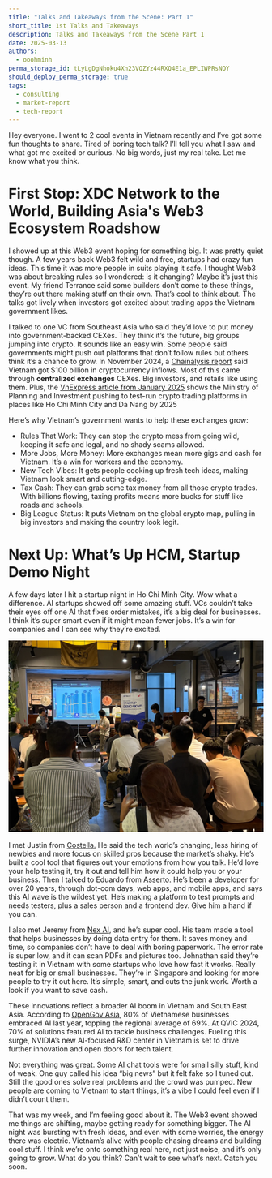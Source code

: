 ```yaml
---
title: "Talks and Takeaways from the Scene: Part 1"
short_title: 1st Talks and Takeaways
description: Talks and Takeaways from the Scene Part 1
date: 2025-03-13
authors:
  - ooohminh
perma_storage_id: tLyLgDgNhoku4Xn23VQZYz44RXQ4E1a_EPLIWPRsNOY
should_deploy_perma_storage: true
tags:
  - consulting
  - market-report
  - tech-report
---
```


Hey everyone. I went to 2 cool events in Vietnam recently and I’ve got some fun thoughts to share. Tired of boring tech talk? I’ll tell you what I saw and what got me excited or curious. No big words, just my real take. Let me know what you think.

# First Stop: XDC Network to the World, Building Asia's Web3 Ecosystem Roadshow

I showed up at this Web3 event hoping for something big. It was pretty quiet though. A few years back Web3 felt wild and free, startups had crazy fun ideas. This time it was more people in suits playing it safe. I thought Web3 was about breaking rules so I wondered: is it changing? Maybe it’s just this event. My friend Terrance said some builders don’t come to these things, they’re out there making stuff on their own. That’s cool to think about. The talks got lively when investors got excited about trading apps the Vietnam government likes.

I talked to one VC from Southeast Asia who said they’d love to put money into government-backed CEXes. They think it’s the future, big groups jumping into crypto. It sounds like an easy win. Some people said governments might push out platforms that don’t follow rules but others think it’s a chance to grow. In November 2024, a [Chainalysis report](https://www.chainalysis.com/blog/central-southern-asia-crypto-adoption-2024/) said Vietnam got $100 billion in cryptocurrency inflows. Most of this came through **centralized exchanges** CEXes. Big investors, and retails like using them. Plus, the [VnExpress article from January 2025](https://vnexpress.net/de-xuat-thu-nghiem-san-giao-dich-tien-so-tai-trung-tam-tai-chinh-4837314.html) shows the Ministry of Planning and Investment pushing to test-run crypto trading platforms in places like Ho Chi Minh City and Da Nang by 2025

Here’s why Vietnam’s government wants to help these exchanges grow:

- Rules That Work: They can stop the crypto mess from going wild, keeping it safe and legal, and no shady scams allowed.
- More Jobs, More Money: More exchanges mean more gigs and cash for Vietnam. It’s a win for workers and the economy.
- New Tech Vibes: It gets people cooking up fresh tech ideas, making Vietnam look smart and cutting-edge.
- Tax Cash: They can grab some tax money from all those crypto trades. With billions flowing, taxing profits means more bucks for stuff like roads and schools.
- Big League Status: It puts Vietnam on the global crypto map, pulling in big investors and making the country look legit.

# Next Up: What’s Up HCM, Startup Demo Night

A few days later I hit a startup night in Ho Chi Minh City. Wow what a difference. AI startups showed off some amazing stuff. VCs couldn’t take their eyes off one AI that fixes order mistakes, it’s a big deal for businesses. I think it’s super smart even if it might mean fewer jobs. It’s a win for companies and I can see why they’re excited.

![](assets/event-takeaways-1st-1.webp)

I met Justin from [Costella.](https://www.costella.co/) He said the tech world’s changing, less hiring of newbies and more focus on skilled pros because the market’s shaky. He’s built a cool tool that figures out your emotions from how you talk. He’d love your help testing it, try it out and tell him how it could help you or your business. Then I talked to Eduardo from [Asserto.](https://asserto.ai/) He’s been a developer for over 20 years, through dot-com days, web apps, and mobile apps, and says this AI wave is the wildest yet. He’s making a platform to test prompts and needs testers, plus a sales person and a frontend dev. Give him a hand if you can.

I also met Jeremy from [Nex AI](https://www.nexai.app/), and he’s super cool. His team made a tool that helps businesses by doing data entry for them. It saves money and time, so companies don’t have to deal with boring paperwork. The error rate is super low, and it can scan PDFs and pictures too. Johnathan said they’re testing it in Vietnam with some startups who love how fast it works. Really neat for big or small businesses. They’re in Singapore and looking for more people to try it out here. It’s simple, smart, and cuts the junk work. Worth a look if you want to save cash.

These innovations reflect a broader AI boom in Vietnam and South East Asia. According to [OpenGov Asia](https://opengovasia.com/2025/02/08/vietnams-ai-future-innovation-policy-and-growth/), 80% of Vietnamese businesses embraced AI last year, topping the regional average of 69%. At QVIC 2024, 70% of solutions featured AI to tackle business challenges. Fueling this surge, NVIDIA’s new AI-focused R&D center in Vietnam is set to drive further innovation and open doors for tech talent.

Not everything was great. Some AI chat tools were for small silly stuff, kind of weak. One guy called his idea “big news” but it felt fake so I tuned out. Still the good ones solve real problems and the crowd was pumped. New people are coming to Vietnam to start things, it’s a vibe I could feel even if I didn’t count them.

That was my week, and I’m feeling good about it. The Web3 event showed me things are shifting, maybe getting ready for something bigger. The AI night was bursting with fresh ideas, and even with some worries, the energy there was electric. Vietnam’s alive with people chasing dreams and building cool stuff. I think we’re onto something real here, not just noise, and it’s only going to grow. What do you think? Can’t wait to see what’s next. Catch you soon.

